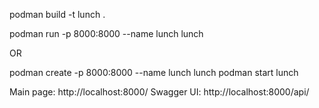podman build -t lunch .

podman run -p 8000:8000 --name lunch lunch

OR

podman create -p 8000:8000 --name lunch lunch
podman start lunch

Main page: http://localhost:8000/
Swagger UI: http://localhost:8000/api/
